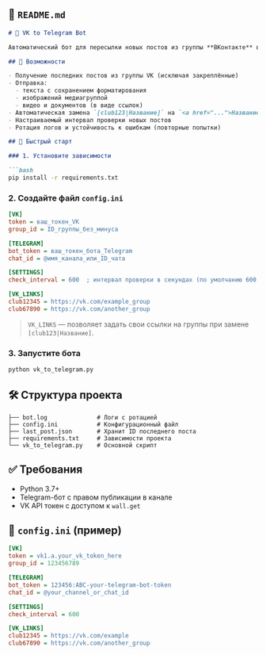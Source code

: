 ## 📝 `README.md`

```markdown
# 🤖 VK to Telegram Bot

Автоматический бот для пересылки новых постов из группы **ВКонтакте** в канал **Telegram**.

## 📌 Возможности

- Получение последних постов из группы VK (исключая закреплённые)
- Отправка:
  - текста с сохранением форматирования
  - изображений медиагруппой
  - видео и документов (в виде ссылок)
- Автоматическая замена `[club123|Название]` на `<a href="...">Название</a>`
- Настраиваемый интервал проверки новых постов
- Ротация логов и устойчивость к ошибкам (повторные попытки)

## 🚀 Быстрый старт

### 1. Установите зависимости

```bash
pip install -r requirements.txt
```

### 2. Создайте файл `config.ini`

```ini
[VK]
token = ваш_токен_VK
group_id = ID_группы_без_минуса

[TELEGRAM]
bot_token = ваш_токен_бота_Telegram
chat_id = @имя_канала_или_ID_чата

[SETTINGS]
check_interval = 600  ; интервал проверки в секундах (по умолчанию 600 = 10 минут)

[VK_LINKS]
club12345 = https://vk.com/example_group
club67890 = https://vk.com/another_group
```

> `VK_LINKS` — позволяет задать свои ссылки на группы при замене `[club123|Название]`.

### 3. Запустите бота

```bash
python vk_to_telegram.py
```

## 🛠 Структура проекта

```
├── bot.log              # Логи с ротацией
├── config.ini           # Конфигурационный файл
├── last_post.json       # Хранит ID последнего поста
├── requirements.txt     # Зависимости проекта
└── vk_to_telegram.py    # Основной скрипт
```

## ✅ Требования

- Python 3.7+
- Telegram-бот с правом публикации в канале
- VK API токен с доступом к `wall.get`


## 🧪 `config.ini` (пример)

```ini
[VK]
token = vk1.a.your_vk_token_here
group_id = 123456789

[TELEGRAM]
bot_token = 123456:ABC-your-telegram-bot-token
chat_id = @your_channel_or_chat_id

[SETTINGS]
check_interval = 600

[VK_LINKS]
club12345 = https://vk.com/example
club67890 = https://vk.com/another_group
```
